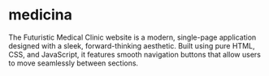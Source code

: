 # medicina
The Futuristic Medical Clinic website is a modern, single-page application designed with a sleek, forward-thinking aesthetic. Built using pure HTML, CSS, and JavaScript, it features smooth navigation buttons that allow users to move seamlessly between sections.
